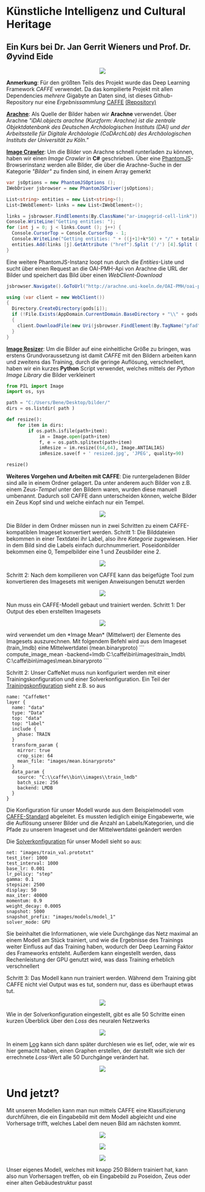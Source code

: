 # Künstliche Intelligenz und Cultural Heritage
## Ein Kurs bei Dr. Jan Gerrit Wieners und Prof. Dr. Øyvind Eide

<p align="center">
  <img src="https://raw.githubusercontent.com/HeyItsBATMAN/kigods/master/17357225_1419599171392757_2132309679_o.png" />
</p>

**Anmerkung**: 
Für den größten Teils des Projekt wurde das Deep Learning Framework *CAFFE* verwendet. Da das kompilierte Projekt mit allen Dependencies *mehrere* Gigabyte an Daten sind, ist dieses Github-Repository nur eine *Ergebnissammlung*
[CAFFE](http://caffe.berkeleyvision.org/) [(Repository)](https://github.com/BVLC/caffe/tree/master)

[**Arachne**](https://arachne.dainst.org/): 
Als Quelle der Bilder haben wir **Arachne** verwendet. Über Arachne 
*"iDAI.objects arachne (Kurzform: Arachne) ist die zentrale Objektdatenbank des Deutschen Archäologischen Instituts (DAI) und der Arbeitsstelle für Digitale Archäologie (CoDArchLab) des Archäologischen Instituts der Universität zu Köln."*

[**Image Crawler**](https://github.com/HeyItsBATMAN/kigods/blob/master/Program.cs): 
Um die Bilder von Arachne schnell runterladen zu können, haben wir einen *Image Crawler* in **C#** geschrieben. Über eine [PhantomJS](http://phantomjs.org/)-Browserinstanz werden alle Bilder, die über die Arachne-Suche in der Kategorie *"Bilder"* zu finden sind, in einem Array gemerkt
```csharp
var jsOptions = new PhantomJSOptions ();
IWebDriver jsbrowser = new PhantomJSDriver(jsOptions);
```
```csharp
List<string> entities = new List<string>();
List<IWebElement> links = new List<IWebElement>();

links = jsbrowser.FindElements(By.ClassName("ar-imagegrid-cell-link")).ToList();
Console.WriteLine("Getting entities: ");
for (int j = 0; j < links.Count (); j++) {
  Console.CursorTop = Console.CursorTop - 1;
  Console.WriteLine("Getting entities: " + ((j+1)+k*50) + "/" + totalimages);
  entities.Add(links [j].GetAttribute ("href").Split ('/') [4].Split ('?') [0]);
}
```
Eine weitere PhantomJS-Instanz loopt nun durch die *Entities*-Liste und sucht über einen Request an die OAI-PMH-Api von Arachne die URL der Bilder und speichert das Bild über einen *WebClient-Download*
```csharp
jsbrowser.Navigate().GoToUrl("http://arachne.uni-koeln.de/OAI-PMH/oai-pmh.xml?verb=GetRecord&identifier=oai:arachne.uni-koeln.de:marbilder/" + matnum + "&metadataPrefix=origin");

using (var client = new WebClient())
{
  Directory.CreateDirectory(gods[i]);
  if (!File.Exists(AppDomain.CurrentDomain.BaseDirectory + "\\" + gods[i] + "\\" + jsbrowser.FindElement(By.TagName("dateinamemarbilder")).Text))
  {
    client.DownloadFile(new Uri(jsbrowser.FindElement(By.TagName("pfad")).Text), AppDomain.CurrentDomain.BaseDirectory + "\\" + gods[i] + "\\" + jsbrowser.FindElement(By.TagName("dateinamemarbilder")).Text);
  }
}
```


[**Image Resizer**](https://github.com/HeyItsBATMAN/kigods/blob/master/hello.py): Um die Bilder auf eine einheitliche Größe zu bringen, was erstens Grundvoraussetzung ist damit *CAFFE* mit den Bildern arbeiten kann und zweitens das Training, durch die geringe Auflösung, verschnellert, haben wir ein kurzes **Python** Script verwendet, welches mittels der *Python Image Library* die Bilder verkleinert
```python
from PIL import Image
import os, sys

path = "C:/Users/Bene/Desktop/bilder/"
dirs = os.listdir( path )

def resize():
    for item in dirs:
        if os.path.isfile(path+item):
            im = Image.open(path+item)
            f, e = os.path.splitext(path+item)
            imResize = im.resize((64,64), Image.ANTIALIAS)
            imResize.save(f + ' resized.jpg', 'JPEG', quality=90)

resize()
```


**Weiteres Vorgehen und Arbeiten mit CAFFE**:
Die runtergeladenen Bilder sind alle in einem Ordner gelagert. Da unter anderem auch Bilder von z.B. einem Zeus-*Tempel* unter den Bildern waren, wurden diese manuell umbenannt. Dadurch soll CAFFE dann unterscheiden können, welche Bilder ein Zeus Kopf sind und welche einfach nur ein Tempel.
<p align="center">
  <img src="https://raw.githubusercontent.com/HeyItsBATMAN/kigods/master/caffe%20imageset.PNG" />
</p>


Die Bilder in dem Ordner müssen nun in zwei Schritten zu einem CAFFE-kompatiblen Imageset konvertiert werden.
Schritt 1:
Die Bilddateien bekommen in einer Textdatei ihr Label, also ihre *Kategorie* zugewiesen. Hier in dem Bild sind die Labels einfach durchnummeriert. Poseidonbilder bekommen eine 0, Tempelbilder eine 1 und Zeusbilder eine 2.
<p align="center">
  <img src="https://raw.githubusercontent.com/HeyItsBATMAN/kigods/master/caffe%20labeltext.PNG" />
</p>

Schritt 2:
Nach dem kompilieren von CAFFE kann das beigefügte Tool zum konvertieren des Imagesets mit wenigen Anweisungen benutzt werden
<p align="center">
  <img src="https://raw.githubusercontent.com/HeyItsBATMAN/kigods/master/caffe%20create_imageset.PNG" />
</p>

Nun muss ein CAFFE-Modell gebaut und trainiert werden.
Schritt 1: Der Output des eben erstellten Imagesets 
<p align="center">
  <img src="https://raw.githubusercontent.com/HeyItsBATMAN/kigods/master/caffe%20train_lmdb.PNG" />
</p>
wird verwendet um den *Image Mean* (Mittelwert) der Elemente des Imagesets auszurechnen.
Mit folgendem Befehl wird aus dem Imageset (train_lmdb) eine Mittelwertdatei (mean.binaryproto)
```
compute_image_mean -backend=lmdb C:\caffe\bin\images\train_lmdb\ C:\caffe\bin\images\mean.binaryproto
```

Schritt 2: 
Unser CaffeNet muss nun konfiguriert werden mit einer Trainingskonfiguration und einer Solverkonfiguration.
Ein Teil der [Trainingskonfiguration](https://github.com/HeyItsBATMAN/kigods/blob/master/train_val.prototxt) sieht z.B. so aus
```
name: "CaffeNet"
layer {
  name: "data"
  type: "Data"
  top: "data"
  top: "label"
  include {
    phase: TRAIN
  }
  transform_param {
    mirror: true
    crop_size: 64
    mean_file: "images/mean.binaryproto"
  }
  data_param {
    source: "C:\\caffe\\bin\\images\\train_lmdb"
    batch_size: 256
    backend: LMDB
  }
}
```
Die Konfiguration für unser Modell wurde aus dem Beispielmodell vom [CAFFE-Standard](https://github.com/BVLC/caffe/blob/master/models/bvlc_reference_caffenet/train_val.prototxt) abgeleitet. Es mussten lediglich einige Eingabewerte, wie die Auflösung unserer Bilder und die Anzahl an Labels/Kategorien, und die Pfade zu unserem Imageset und der Mittelwertdatei geändert werden

Die [Solverkonfiguration](https://github.com/HeyItsBATMAN/kigods/blob/master/solver.prototxt) für unser Modell sieht so aus:
```
net: "images/train_val.prototxt"
test_iter: 1000
test_interval: 1000
base_lr: 0.001
lr_policy: "step"
gamma: 0.1
stepsize: 2500
display: 50
max_iter: 40000
momentum: 0.9
weight_decay: 0.0005
snapshot: 5000
snapshot_prefix: "images/models/model_1"
solver_mode: GPU
```
Sie beinhaltet die Informationen, wie viele Durchgänge das Netz maximal an einem Modell am Stück trainiert, und wie die Ergebnisse des Trainings weiter Einfluss auf das Training haben, wodurch der Deep Learning Faktor des Frameworks entsteht. Außerdem kann eingestellt werden, dass Rechenleistung der GPU genutzt wird, was dass Training erheblich verschnellert

Schritt 3:
Das Modell kann nun trainiert werden. Während dem Training gibt CAFFE nicht viel Output was es tut, sondern nur, dass es überhaupt etwas tut.
<p align="center">
  <img src="https://raw.githubusercontent.com/HeyItsBATMAN/kigods/master/caffe%20train.PNG" />
</p>

Wie in der Solverkonfiguration eingestellt, gibt es alle 50 Schritte einen kurzen Überblick über den *Loss* des neuralen Netzwerks
<p align="center">
  <img src="https://raw.githubusercontent.com/HeyItsBATMAN/kigods/master/caffe%20iteration%2050.PNG" />
</p>

In einem [Log](https://github.com/HeyItsBATMAN/kigods/blob/master/model_1.log) kann sich dann später durchlesen wie es lief, oder, wie wir es hier gemacht haben, einen Graphen erstellen, der darstellt wie sich der errechnete *Loss*-Wert alle 50 Durchgänge verändert hat.
<p align="center">
  <img src="https://raw.githubusercontent.com/HeyItsBATMAN/kigods/master/loss%20chart.PNG" />
</p>


# Und jetzt?
Mit unseren Modellen kann man nun mittels CAFFE eine Klassifizierung durchführen, die ein Eingabebild mit dem Modell abgleicht und eine Vorhersage trifft, welches Label dem neuen Bild am nächsten kommt.
<p align="center">
  <img src="https://raw.githubusercontent.com/HeyItsBATMAN/kigods/master/caffe%20finished%20model.PNG" />
</p>
<p align="center">
  <img src="https://raw.githubusercontent.com/HeyItsBATMAN/kigods/master/caffe%20finished%20prediction.PNG" />
</p>
<p align="center">
  <img src="https://raw.githubusercontent.com/HeyItsBATMAN/kigods/master/caffe%20korrigierte%20labels.PNG" />
</p>
Unser eigenes Modell, welches mit knapp 250 Bildern trainiert hat, kann also nun Vorhersagen treffen, ob ein Eingabebild zu Poseidon, Zeus oder einer alten Gebäudestruktur passt
